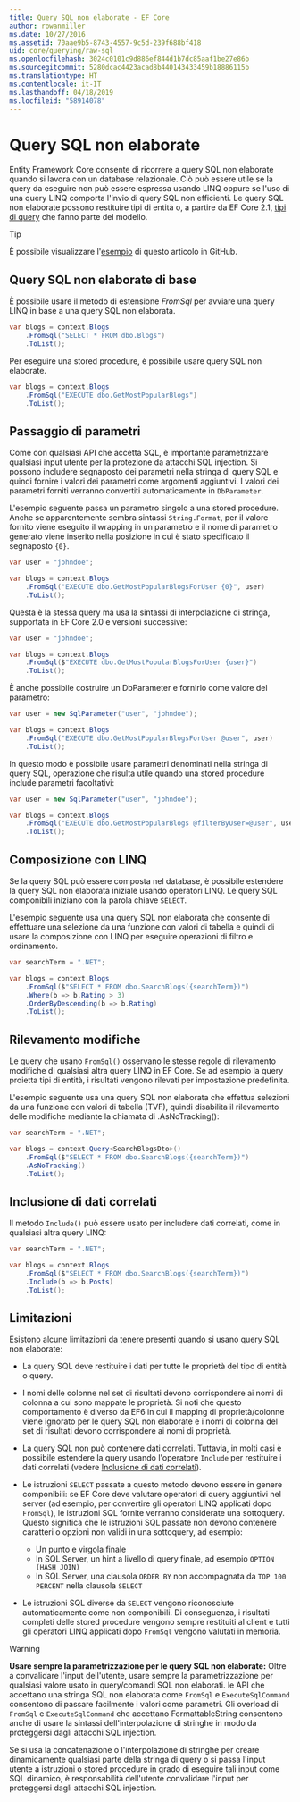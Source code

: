 ```yaml
---
title: Query SQL non elaborate - EF Core
author: rowanmiller
ms.date: 10/27/2016
ms.assetid: 70aae9b5-8743-4557-9c5d-239f688bf418
uid: core/querying/raw-sql
ms.openlocfilehash: 3024c0101c9d886ef844d1b7dc85aaf1be27e86b
ms.sourcegitcommit: 5280dcac4423acad8b440143433459b18886115b
ms.translationtype: HT
ms.contentlocale: it-IT
ms.lasthandoff: 04/18/2019
ms.locfileid: "58914078"
---
```

# <a name="raw-sql-queries"></a>Query SQL non elaborate

Entity Framework Core consente di ricorrere a query SQL non elaborate quando si lavora con un database relazionale. Ciò può essere utile se la query da eseguire non può essere espressa usando LINQ oppure se l'uso di una query LINQ comporta l'invio di query SQL non efficienti. Le query SQL non elaborate possono restituire tipi di entità o, a partire da EF Core 2.1, [tipi di query](xref:core/modeling/query-types) che fanno parte del modello.

> [!TIP]  
> È possibile visualizzare l'[esempio](https://github.com/aspnet/EntityFramework.Docs/tree/master/samples/core/Querying) di questo articolo in GitHub.

## <a name="basic-raw-sql-queries"></a>Query SQL non elaborate di base

È possibile usare il metodo di estensione *FromSql* per avviare una query LINQ in base a una query SQL non elaborata.

<!-- [!code-csharp[Main](samples/core/Querying/Querying/RawSQL/Sample.cs)] -->
``` csharp
var blogs = context.Blogs
    .FromSql("SELECT * FROM dbo.Blogs")
    .ToList();
```

Per eseguire una stored procedure, è possibile usare query SQL non elaborate.

<!-- [!code-csharp[Main](samples/core/Querying/Querying/RawSQL/Sample.cs)] -->
``` csharp
var blogs = context.Blogs
    .FromSql("EXECUTE dbo.GetMostPopularBlogs")
    .ToList();
```

## <a name="passing-parameters"></a>Passaggio di parametri

Come con qualsiasi API che accetta SQL, è importante parametrizzare qualsiasi input utente per la protezione da attacchi SQL injection. Si possono includere segnaposto dei parametri nella stringa di query SQL e quindi fornire i valori dei parametri come argomenti aggiuntivi. I valori dei parametri forniti verranno convertiti automaticamente in `DbParameter`.

L'esempio seguente passa un parametro singolo a una stored procedure. Anche se apparentemente sembra sintassi `String.Format`, per il valore fornito viene eseguito il wrapping in un parametro e il nome di parametro generato viene inserito nella posizione in cui è stato specificato il segnaposto `{0}`.

<!-- [!code-csharp[Main](samples/core/Querying/Querying/RawSQL/Sample.cs)] -->
``` csharp
var user = "johndoe";

var blogs = context.Blogs
    .FromSql("EXECUTE dbo.GetMostPopularBlogsForUser {0}", user)
    .ToList();
```

Questa è la stessa query ma usa la sintassi di interpolazione di stringa, supportata in EF Core 2.0 e versioni successive:

<!-- [!code-csharp[Main](samples/core/Querying/Querying/RawSQL/Sample.cs)] -->
``` csharp
var user = "johndoe";

var blogs = context.Blogs
    .FromSql($"EXECUTE dbo.GetMostPopularBlogsForUser {user}")
    .ToList();
```

È anche possibile costruire un DbParameter e fornirlo come valore del parametro:

<!-- [!code-csharp[Main](samples/core/Querying/Querying/RawSQL/Sample.cs)] -->
``` csharp
var user = new SqlParameter("user", "johndoe");

var blogs = context.Blogs
    .FromSql("EXECUTE dbo.GetMostPopularBlogsForUser @user", user)
    .ToList();
```

In questo modo è possibile usare parametri denominati nella stringa di query SQL, operazione che risulta utile quando una stored procedure include parametri facoltativi:

<!-- [!code-csharp[Main](samples/core/Querying/Querying/RawSQL/Sample.cs)] -->
``` csharp
var user = new SqlParameter("user", "johndoe");

var blogs = context.Blogs
    .FromSql("EXECUTE dbo.GetMostPopularBlogs @filterByUser=@user", user)
    .ToList();
```

## <a name="composing-with-linq"></a>Composizione con LINQ

Se la query SQL può essere composta nel database, è possibile estendere la query SQL non elaborata iniziale usando operatori LINQ. Le query SQL componibili iniziano con la parola chiave `SELECT`.

L'esempio seguente usa una query SQL non elaborata che consente di effettuare una selezione da una funzione con valori di tabella e quindi di usare la composizione con LINQ per eseguire operazioni di filtro e ordinamento.

<!-- [!code-csharp[Main](samples/core/Querying/Querying/RawSQL/Sample.cs)] -->
``` csharp
var searchTerm = ".NET";

var blogs = context.Blogs
    .FromSql($"SELECT * FROM dbo.SearchBlogs({searchTerm})")
    .Where(b => b.Rating > 3)
    .OrderByDescending(b => b.Rating)
    .ToList();
```

## <a name="change-tracking"></a>Rilevamento modifiche

Le query che usano `FromSql()` osservano le stesse regole di rilevamento modifiche di qualsiasi altra query LINQ in EF Core. Se ad esempio la query proietta tipi di entità, i risultati vengono rilevati per impostazione predefinita.  

L'esempio seguente usa una query SQL non elaborata che effettua selezioni da una funzione con valori di tabella (TVF), quindi disabilita il rilevamento delle modifiche mediante la chiamata di .AsNoTracking():

<!-- [!code-csharp[Main](samples/core/Querying/Querying/RawSQL/Sample.cs)] -->
``` csharp
var searchTerm = ".NET";

var blogs = context.Query<SearchBlogsDto>()
    .FromSql($"SELECT * FROM dbo.SearchBlogs({searchTerm})")
    .AsNoTracking()
    .ToList();
```

## <a name="including-related-data"></a>Inclusione di dati correlati

Il metodo `Include()` può essere usato per includere dati correlati, come in qualsiasi altra query LINQ:

<!-- [!code-csharp[Main](samples/core/Querying/Querying/RawSQL/Sample.cs)] -->
``` csharp
var searchTerm = ".NET";

var blogs = context.Blogs
    .FromSql($"SELECT * FROM dbo.SearchBlogs({searchTerm})")
    .Include(b => b.Posts)
    .ToList();
```

## <a name="limitations"></a>Limitazioni

Esistono alcune limitazioni da tenere presenti quando si usano query SQL non elaborate:

* La query SQL deve restituire i dati per tutte le proprietà del tipo di entità o query.

* I nomi delle colonne nel set di risultati devono corrispondere ai nomi di colonna a cui sono mappate le proprietà. Si noti che questo comportamento è diverso da EF6 in cui il mapping di proprietà/colonne viene ignorato per le query SQL non elaborate e i nomi di colonna del set di risultati devono corrispondere ai nomi di proprietà.

* La query SQL non può contenere dati correlati. Tuttavia, in molti casi è possibile estendere la query usando l'operatore `Include` per restituire i dati correlati (vedere [Inclusione di dati correlati](#including-related-data)).

* Le istruzioni `SELECT` passate a questo metodo devono essere in genere componibili: se EF Core deve valutare operatori di query aggiuntivi nel server (ad esempio, per convertire gli operatori LINQ applicati dopo `FromSql`), le istruzioni SQL fornite verranno considerate una sottoquery. Questo significa che le istruzioni SQL passate non devono contenere caratteri o opzioni non validi in una sottoquery, ad esempio:
  * Un punto e virgola finale
  * In SQL Server, un hint a livello di query finale, ad esempio `OPTION (HASH JOIN)`
  * In SQL Server, una clausola `ORDER BY` non accompagnata da `TOP 100 PERCENT` nella clausola `SELECT`

* Le istruzioni SQL diverse da `SELECT` vengono riconosciute automaticamente come non componibili. Di conseguenza, i risultati completi delle stored procedure vengono sempre restituiti al client e tutti gli operatori LINQ applicati dopo `FromSql` vengono valutati in memoria.

> [!WARNING]  
> **Usare sempre la parametrizzazione per le query SQL non elaborate:** Oltre a convalidare l'input dell'utente, usare sempre la parametrizzazione per qualsiasi valore usato in query/comandi SQL non elaborati. le API che accettano una stringa SQL non elaborata come `FromSql` e `ExecuteSqlCommand` consentono di passare facilmente i valori come parametri. Gli overload di `FromSql` e `ExecuteSqlCommand` che accettano FormattableString consentono anche di usare la sintassi dell'interpolazione di stringhe in modo da proteggersi dagli attacchi SQL injection. 
> 
> Se si usa la concatenazione o l'interpolazione di stringhe per creare dinamicamente qualsiasi parte della stringa di query o si passa l'input utente a istruzioni o stored procedure in grado di eseguire tali input come SQL dinamico, è responsabilità dell'utente convalidare l'input per proteggersi dagli attacchi SQL injection.
